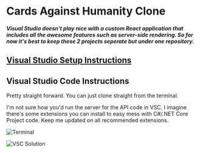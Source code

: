 # Cards Against Humanity Clone

##### Visual Studio doesn't play nice with a custom React application that includes all the awesome features such as server-side rendering. So for now it's best to keep these 2 projects seperate but under one repository.



## [Visual Studio Setup Instructions](https://github.com/LostAtlas/Cafoe/wiki/Visual-Studio-Setup)


## Visual Studio Code Instructions
Pretty straight forward. You can just clone straight from the terminal. 

I'm not sure how you'd run the server for the API code in VSC. I imagine there's some extensions you can install to easy mess with C#/.NET Core Project code. Keep me updated on all recommended extensions.

![Terminal](https://i.imgur.com/1xaynUB.png)

![VSC Solution](https://i.imgur.com/GRwGXKN.png)
